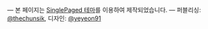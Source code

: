 &mdash;
본 페이지는 [SinglePaged 테마](https://github.com/t413/SinglePaged)를 이용하여 제작되었습니다.
&mdash;
퍼블리싱: [@thechunsik](https://twitter.com/thechunsik), 디자인: [@yeyeon91](https://twitter.com/Yeyeon91)
